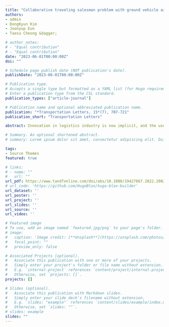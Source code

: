 ```yaml
---
title: "Collaborative traveling salesman problem with ground vehicle as a charger for unmanned aerial vehicle"
authors:
- admin
- DongKyun Kim
- Joonyup Eun
- Taesu Cheong &dagger;

# author_notes:
# - "Equal contribution"
# - "Equal contribution"
date: "2023-06-01T00:00:00Z"
doi: ""

# Schedule page publish date (NOT publication's date).
publishDate: "2023-06-01T00:00:00Z"

# Publication type.
# Accepts a single type but formatted as a YAML list (for Hugo requirements).
# Enter a publication type from the CSL standard.
publication_types: ["article-journal"]

# Publication name and optional abbreviated publication name.
publication: "*Transportation Letters, 15*(7), 707-721"
publication_short: "Transportation Letters"

abstract: Innovation in logistics industry is now implicit, and the use of unmanned aerial vehicles is at the center of logistics innovation. To effectively utilize unmanned aerial vehicles for last-mile delivery, collaborative delivery using ground vehicles and unmanned aerial vehicles has recently been investigated. However, previous studies neglected proper management of batteries, assuming their constant replacement whenever unmanned aerial vehicles land, and hence numerous batteries are required for unmanned aerial vehicles. Given this research gap, we present a new routing model for collaborative delivery wherein an unmanned aerial vehicle uses a ground vehicle as a power source. A mathematical formulation is presented, and noticing the complexity, a heuristic algorithm is developed. We present a case study to verify the operational efficiency of the model. We test the performance of the heuristic and draw insights based on geographical locations of customers via computational experiments.

# Summary. An optional shortened abstract.
# summary: Lorem ipsum dolor sit amet, consectetur adipiscing elit. Duis posuere tellus ac convallis placerat. Proin tincidunt magna sed ex sollicitudin condimentum.

tags:
- Source Themes
featured: true

# links:
# - name: ""
#   url: ""
url_pdf: https://www.tandfonline.com/doi/abs/10.1080/19427867.2022.2082006
# url_code: 'https://github.com/HugoBlox/hugo-blox-builder'
url_dataset: ''
url_poster: ''
url_project: ''
url_slides: ''
url_source: ''
url_video: ''

# Featured image
# To use, add an image named `featured.jpg/png` to your page's folder. 
# image:
#   caption: 'Image credit: [**Unsplash**](https://unsplash.com/photos/jdD8gXaTZsc)'
#   focal_point: ""
#   preview_only: false

# Associated Projects (optional).
#   Associate this publication with one or more of your projects.
#   Simply enter your project's folder or file name without extension.
#   E.g. `internal-project` references `content/project/internal-project/index.md`.
#   Otherwise, set `projects: []`.
projects: []

# Slides (optional).
#   Associate this publication with Markdown slides.
#   Simply enter your slide deck's filename without extension.
#   E.g. `slides: "example"` references `content/slides/example/index.md`.
#   Otherwise, set `slides: ""`.
# slides: example
slides: ""
---
```

<!-- 
{{% callout note %}}
Click the *Cite* button above to demo the feature to enable visitors to import publication metadata into their reference management software.
{{% /callout %}}

{{% callout note %}}
Create your slides in Markdown - click the *Slides* button to check out the example.
{{% /callout %}}

Add the publication's **full text** or **supplementary notes** here. You can use rich formatting such as including [code, math, and images](https://docs.hugoblox.com/content/writing-markdown-latex/). -->
